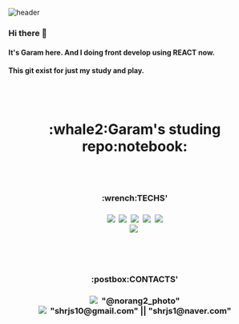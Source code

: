 ![header](https://capsule-render.vercel.app/api?type=waving&color=6FC7E1&height=250&section=header&text=Garams'&fontSize50&fontAlign=80&fontAlignY=30)



### Hi there 👋
#### It's Garam here. And I doing front develop using REACT now.
#### This git exist for just my study and play.

<br/><br/>

<h1 align=center>:whale2:Garam's studing repo:notebook:</h1>

<br/><br/>
<h3 align=center>:wrench:TECHS'</h3>
<h3 align=center>
  <img src="https://img.shields.io/badge/Java-007396?style=flat&logo=Java&logoColor=white"/>&nbsp 
  <img src="https://img.shields.io/badge/JavaScript-F7DF1E?style=flat&logo=JavaScript&logoColor=black"/>&nbsp 
  <img src="https://img.shields.io/badge/React-61DAFB?style=flat&logo=React&logoColor=black"/>&nbsp 
  <img src="https://img.shields.io/badge/Node.js-339933?style=flat&logo=Node.js&logoColor=white"/>&nbsp 
  <img src="https://img.shields.io/badge/TypeScript-3178C6?style=fla&logo=TypeScript&logoColor=white"/><br/>
  <img src="https://img.shields.io/badge/MySql-4479A1?style=flat&logo=TypeScript&logoColor=white"/>&nbsp 
</p>
<br/><br/>
<h3 align=center>:postbox:CONTACTS'</h3>
<h3 align=center>
  <img src="https://img.shields.io/badge/Instagram-E4405F?style=plastic&logo=Instagram&logoColor=white&link=https://instargram.com/norang2_photo/"/>&nbsp 
  "@norang2_photo"<br/>
  <img src="https://img.shields.io/badge/Gmail-EA4335?style=flat&logo=Gmail&logoColor=white"/>&nbsp 
  "shrjs10@gmail.com" || "shrjs1@naver.com"<br/> 
</p>






<!--
**Garam-Go/Garam-Go** is a ✨ _special_ ✨ repository because its `README.md` (this file) appears on your GitHub profile.

Here are some ideas to get you started:

- 🔭 I’m currently working on ...
- 🌱 I’m currently learning ...
- 👯 I’m looking to collaborate on ...
- 🤔 I’m looking for help with ...
- 💬 Ask me about ...
- 📫 How to reach me: ...
- 😄 Pronouns: ...
- ⚡ Fun fact: ...
-->
